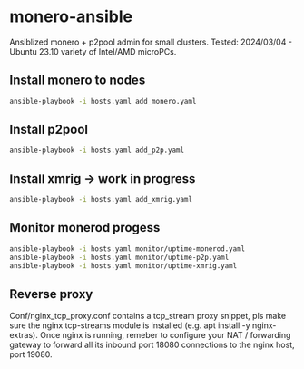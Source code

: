 # monero-ansible

Ansiblized monero + p2pool admin for small clusters.
Tested: 2024/03/04 - Ubuntu 23.10 variety of Intel/AMD microPCs.

## Install monero to nodes

```bash
ansible-playbook -i hosts.yaml add_monero.yaml
```

## Install p2pool

```bash
ansible-playbook -i hosts.yaml add_p2p.yaml
```

## Install xmrig -> work in progress

```bash
ansible-playbook -i hosts.yaml add_xmrig.yaml
```

## Monitor monerod progess

```bash
ansible-playbook -i hosts.yaml monitor/uptime-monerod.yaml
ansible-playbook -i hosts.yaml monitor/uptime-p2p.yaml
ansible-playbook -i hosts.yaml monitor/uptime-xmrig.yaml
```

## Reverse proxy

Conf/nginx_tcp_proxy.conf contains a tcp_stream proxy snippet, pls make sure the nginx tcp-streams module
is installed (e.g. apt install -y nginx-extras). 
Once nginx is running, remeber to configure your NAT / forwarding gateway to forward all its inbound port 18080 connections to the nginx host, port 19080.

